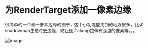 ﻿# 为RenderTarget添加一像素边缘
很简单的一个画一像素边缘的例子，这个小功能能用到的地方很多，比如shadowmap生成时去边缘，防止图片clamp拉伸有深度的像素等。。。


![image](https://github.com/whisperlin/utils/blob/master/unity/DrawBroder/demo.png)


